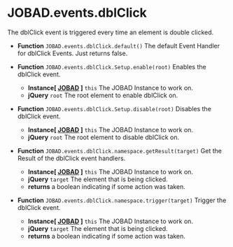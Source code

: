 # JOBAD.events.dblClick

The dblClick event is triggered every time an element is double clicked. 

* **Function** `JOBAD.events.dblClick.default()` The default Event Handler for dblClick Events. Just returns false. 

* **Function** `JOBAD.events.dblClick.Setup.enable(root)` Enables the dblClick event. 
	* **Instance[ [JOBAD](../JOBADInstance/index.md) ]** `this` The JOBAD Instance to work on. 
	* **jQuery** `root` The root element to enable dblClick on. 
* **Function** `JOBAD.events.dblClick.Setup.disable(root)` Disables the dblClick event. 
	* **Instance[ [JOBAD](../JOBADInstance/index.md) ]** `this` The JOBAD Instance to work on. 
	* **jQuery** `root` The root element to disable dblClick on. 
* **Function** `JOBAD.events.dblClick.namespace.getResult(target)` Get the Result of the dblClick event handlers. 
	* **Instance[ [JOBAD](../JOBADInstance/index.md) ]** `this` The JOBAD Instance to work on. 
	* **jQuery** `target` The element that is being clicked. 
	* **returns** a boolean indicating if some action was taken. 

* **Function** `JOBAD.events.dblClick.namespace.trigger(target)` Trigger the dblClick event. 
	* **Instance[ [JOBAD](../JOBADInstance/index.md) ]** `this` The JOBAD Instance to work on. 
	* **jQuery** `target` The element that is being clicked. 
	* **returns** a boolean indicating if some action was taken. 
